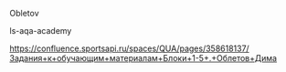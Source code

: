 Obletov 

ls-aqa-academy

https://confluence.sportsapi.ru/spaces/QUA/pages/358618137/Задания+к+обучающим+материалам+Блоки+1-5+.+Облетов+Дима


